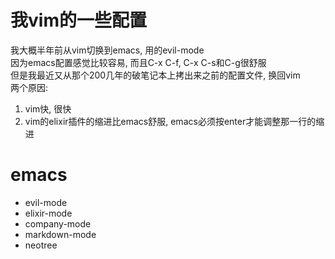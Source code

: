 # 我vim的一些配置
我大概半年前从vim切换到emacs, 用的evil-mode  
因为emacs配置感觉比较容易, 而且C-x C-f, C-x C-s和C-g很舒服  
但是我最近又从那个200几年的破笔记本上拷出来之前的配置文件, 换回vim  
两个原因:  
1. vim快, 很快  
2. vim的elixir插件的缩进比emacs舒服, emacs必须按enter才能调整那一行的缩进  

# emacs
- evil-mode  
- elixir-mode  
- company-mode  
- markdown-mode  
- neotree  

